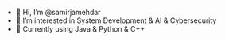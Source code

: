 - 👋 Hi, I’m @samirjamehdar
- 👀 I’m interested in System Development & AI & Cybersecurity
- :chocolate_bar: Currently using Java & Python & C++



<!---
samirjamehdar/samirjamehdar is a ✨ special ✨ repository because its `README.md` (this file) appears on your GitHub profile.
You can click the Preview link to take a look at your changes.
--->
